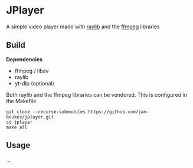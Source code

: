 # JPlayer
A simple video player made with [raylib](https://www.raylib.com/) and the [ffmpeg](https://ffmpeg.org/about.html)
libraries 

## Build
**Dependencies**
- ffmpeg / libav
- raylib
- yt-dlp (optional)

Both raylib and the ffmpeg libraries can be vendored.
This is configured in the Makefile

```
git clone --recurse-submodules https://github.com/jan-beukes/jplayer.git
cd jplayer
make all
```


## Usage
...
